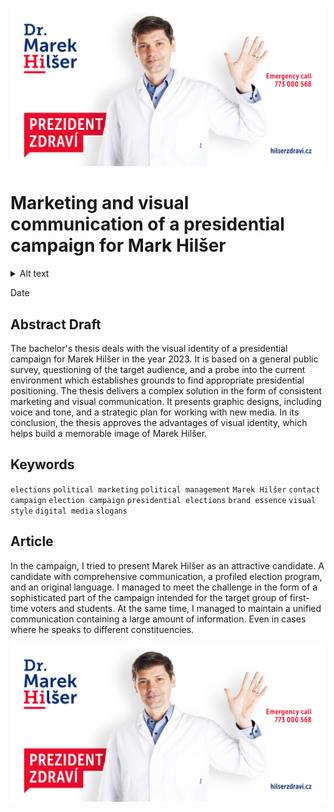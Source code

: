 <!-- Add an *optional* hero image to provide visual context. -->

![Billboard of Presidential candidate Marek Hilšer saluting citizens, including basic graphic elements. Logotype, slogan, website and emergency call.](./img/marek-hilser-billboard-campaign.jpg)

# Marketing and visual communication of a presidential campaign for Mark Hilšer

<details>
  <summary>Alt text</summary>

###### Billboard of Presidential candidate Marek Hilšer saluting citizens, including basic graphic elements: logotype, slogan, website and emergency call.

</details>

Date

<!-- Content goes here… -->


## Abstract Draft

The bachelor's thesis deals with the visual identity of a presidential campaign for
Marek Hilšer in the year 2023. It is based on a general public survey, questioning of 
the target audience, and a probe into the current environment which establishes grounds to find appropriate presidential positioning. The thesis delivers a complex solution in the form of consistent marketing and visual communication. It presents graphic designs, including voice and tone, and a strategic plan for working with new media. In its conclusion, the thesis approves the advantages of visual identity, which helps build a memorable image of 
Marek Hilšer.


## Keywords

`elections` `political marketing` `political management` `Marek Hilšer` 
`contact campaign` `election campaign` `presidential elections`
`brand essence` `visual style` `digital media` `slogans`

## Article

In the campaign, I tried to present Marek Hilšer as an attractive candidate. A candidate with comprehensive communication, a profiled election program, and an original language. I managed to meet the challenge in the form of a sophisticated part of the campaign intended for the target group of first-time voters and students. At the same time, I managed to maintain a unified communication containing a large amount of information. Even in cases where he speaks to different constituencies.

![Billboard of Presidential candidate Marek Hilšer saluting citizens, including basic graphic elements. Logotype, slogan, website and emergency call.](./img/marek-hilser-billboard-campaign.jpg)
